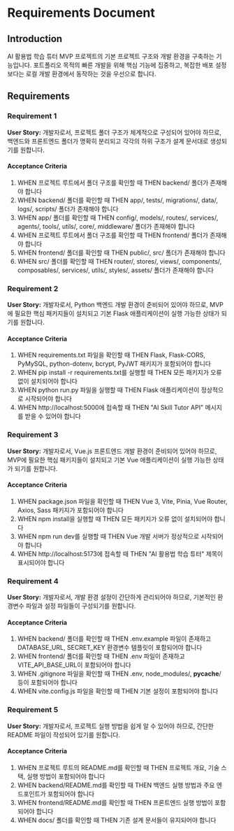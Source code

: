 # Requirements Document

## Introduction

AI 활용법 학습 튜터 MVP 프로젝트의 기본 프로젝트 구조와 개발 환경을 구축하는 기능입니다. 포트폴리오 목적의 빠른 개발을 위해 핵심 기능에 집중하고, 복잡한 배포 설정보다는 로컬 개발 환경에서 동작하는 것을 우선으로 합니다.

## Requirements

### Requirement 1

**User Story:** 개발자로서, 프로젝트 폴더 구조가 체계적으로 구성되어 있어야 하므로, 백엔드와 프론트엔드 폴더가 명확히 분리되고 각각의 하위 구조가 설계 문서대로 생성되기를 원합니다.

#### Acceptance Criteria

1. WHEN 프로젝트 루트에서 폴더 구조를 확인할 때 THEN backend/ 폴더가 존재해야 합니다
2. WHEN backend/ 폴더를 확인할 때 THEN app/, tests/, migrations/, data/, logs/, scripts/ 폴더가 존재해야 합니다
3. WHEN app/ 폴더를 확인할 때 THEN config/, models/, routes/, services/, agents/, tools/, utils/, core/, middleware/ 폴더가 존재해야 합니다
4. WHEN 프로젝트 루트에서 폴더 구조를 확인할 때 THEN frontend/ 폴더가 존재해야 합니다
5. WHEN frontend/ 폴더를 확인할 때 THEN public/, src/ 폴더가 존재해야 합니다
6. WHEN src/ 폴더를 확인할 때 THEN router/, stores/, views/, components/, composables/, services/, utils/, styles/, assets/ 폴더가 존재해야 합니다

### Requirement 2

**User Story:** 개발자로서, Python 백엔드 개발 환경이 준비되어 있어야 하므로, MVP에 필요한 핵심 패키지들이 설치되고 기본 Flask 애플리케이션이 실행 가능한 상태가 되기를 원합니다.

#### Acceptance Criteria

1. WHEN requirements.txt 파일을 확인할 때 THEN Flask, Flask-CORS, PyMySQL, python-dotenv, bcrypt, PyJWT 패키지가 포함되어야 합니다
2. WHEN pip install -r requirements.txt를 실행할 때 THEN 모든 패키지가 오류 없이 설치되어야 합니다
3. WHEN python run.py 파일을 실행할 때 THEN Flask 애플리케이션이 정상적으로 시작되어야 합니다
4. WHEN http://localhost:5000에 접속할 때 THEN "AI Skill Tutor API" 메시지를 받을 수 있어야 합니다

### Requirement 3

**User Story:** 개발자로서, Vue.js 프론트엔드 개발 환경이 준비되어 있어야 하므로, MVP에 필요한 핵심 패키지들이 설치되고 기본 Vue 애플리케이션이 실행 가능한 상태가 되기를 원합니다.

#### Acceptance Criteria

1. WHEN package.json 파일을 확인할 때 THEN Vue 3, Vite, Pinia, Vue Router, Axios, Sass 패키지가 포함되어야 합니다
2. WHEN npm install을 실행할 때 THEN 모든 패키지가 오류 없이 설치되어야 합니다
3. WHEN npm run dev를 실행할 때 THEN Vue 개발 서버가 정상적으로 시작되어야 합니다
4. WHEN http://localhost:5173에 접속할 때 THEN "AI 활용법 학습 튜터" 제목이 표시되어야 합니다

### Requirement 4

**User Story:** 개발자로서, 개발 환경 설정이 간단하게 관리되어야 하므로, 기본적인 환경변수 파일과 설정 파일들이 구성되기를 원합니다.

#### Acceptance Criteria

1. WHEN backend/ 폴더를 확인할 때 THEN .env.example 파일이 존재하고 DATABASE_URL, SECRET_KEY 환경변수 템플릿이 포함되어야 합니다
2. WHEN frontend/ 폴더를 확인할 때 THEN .env 파일이 존재하고 VITE_API_BASE_URL이 포함되어야 합니다
3. WHEN .gitignore 파일을 확인할 때 THEN .env, node_modules/, __pycache__/ 등이 포함되어야 합니다
4. WHEN vite.config.js 파일을 확인할 때 THEN 기본 설정이 포함되어야 합니다

### Requirement 5

**User Story:** 개발자로서, 프로젝트 실행 방법을 쉽게 알 수 있어야 하므로, 간단한 README 파일이 작성되어 있기를 원합니다.

#### Acceptance Criteria

1. WHEN 프로젝트 루트의 README.md를 확인할 때 THEN 프로젝트 개요, 기술 스택, 실행 방법이 포함되어야 합니다
2. WHEN backend/README.md를 확인할 때 THEN 백엔드 실행 방법과 주요 엔드포인트가 포함되어야 합니다
3. WHEN frontend/README.md를 확인할 때 THEN 프론트엔드 실행 방법이 포함되어야 합니다
4. WHEN docs/ 폴더를 확인할 때 THEN 기존 설계 문서들이 유지되어야 합니다